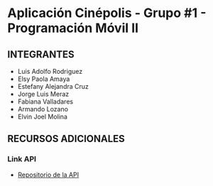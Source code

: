 # Aplicación Cinépolis - Grupo #1 - Programación Móvil II

## INTEGRANTES
- Luis Adolfo Rodriguez
- Elsy Paola Amaya
- Estefany Alejandra Cruz
- Jorge Luis Meraz
- Fabiana Valladares
- Armando Lozano
- Elvin Joel Molina

## RECURSOS ADICIONALES
### Link API
- [Repositorio de la API](https://github.com/lrodri14/Grupo1CineAPI)
